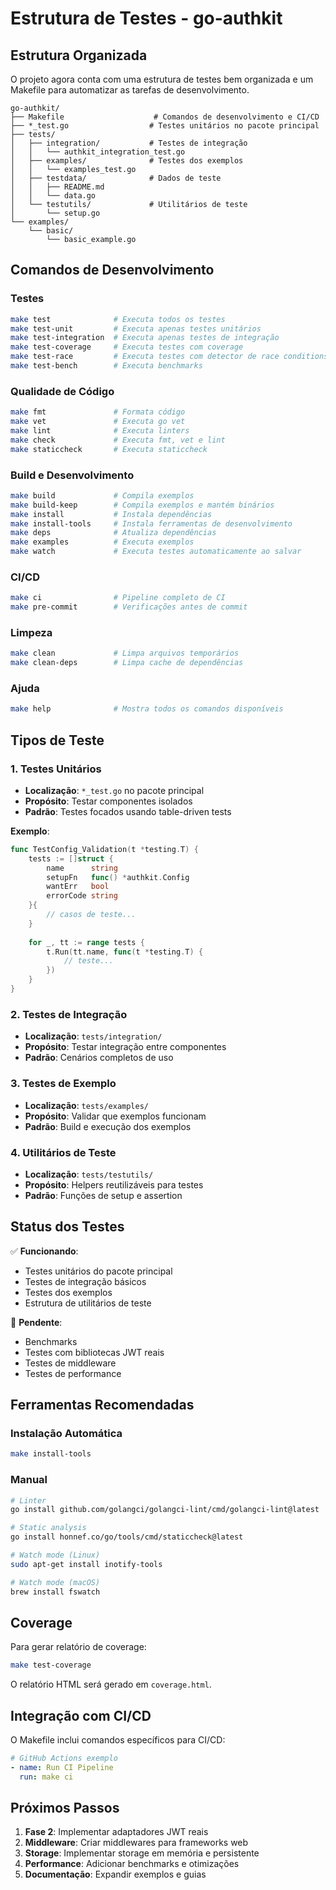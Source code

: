 # Estrutura de Testes - go-authkit

## Estrutura Organizada

O projeto agora conta com uma estrutura de testes bem organizada e um Makefile para automatizar as tarefas de desenvolvimento.

```
go-authkit/
├── Makefile                    # Comandos de desenvolvimento e CI/CD
├── *_test.go                  # Testes unitários no pacote principal
├── tests/
│   ├── integration/           # Testes de integração
│   │   └── authkit_integration_test.go
│   ├── examples/              # Testes dos exemplos
│   │   └── examples_test.go
│   ├── testdata/              # Dados de teste
│   │   ├── README.md
│   │   └── data.go
│   └── testutils/             # Utilitários de teste
│       └── setup.go
└── examples/
    └── basic/
        └── basic_example.go
```

## Comandos de Desenvolvimento

### Testes
```bash
make test              # Executa todos os testes
make test-unit         # Executa apenas testes unitários
make test-integration  # Executa apenas testes de integração
make test-coverage     # Executa testes com coverage
make test-race         # Executa testes com detector de race conditions
make test-bench        # Executa benchmarks
```

### Qualidade de Código
```bash
make fmt               # Formata código
make vet               # Executa go vet
make lint              # Executa linters
make check             # Executa fmt, vet e lint
make staticcheck       # Executa staticcheck
```

### Build e Desenvolvimento
```bash
make build             # Compila exemplos
make build-keep        # Compila exemplos e mantém binários
make install           # Instala dependências
make install-tools     # Instala ferramentas de desenvolvimento
make deps              # Atualiza dependências
make examples          # Executa exemplos
make watch             # Executa testes automaticamente ao salvar
```

### CI/CD
```bash
make ci                # Pipeline completo de CI
make pre-commit        # Verificações antes de commit
```

### Limpeza
```bash
make clean             # Limpa arquivos temporários
make clean-deps        # Limpa cache de dependências
```

### Ajuda
```bash
make help              # Mostra todos os comandos disponíveis
```

## Tipos de Teste

### 1. Testes Unitários
- **Localização**: `*_test.go` no pacote principal
- **Propósito**: Testar componentes isolados
- **Padrão**: Testes focados usando table-driven tests

**Exemplo**:
```go
func TestConfig_Validation(t *testing.T) {
    tests := []struct {
        name      string
        setupFn   func() *authkit.Config
        wantErr   bool
        errorCode string
    }{
        // casos de teste...
    }
    
    for _, tt := range tests {
        t.Run(tt.name, func(t *testing.T) {
            // teste...
        })
    }
}
```

### 2. Testes de Integração
- **Localização**: `tests/integration/`
- **Propósito**: Testar integração entre componentes
- **Padrão**: Cenários completos de uso

### 3. Testes de Exemplo
- **Localização**: `tests/examples/`
- **Propósito**: Validar que exemplos funcionam
- **Padrão**: Build e execução dos exemplos

### 4. Utilitários de Teste
- **Localização**: `tests/testutils/`
- **Propósito**: Helpers reutilizáveis para testes
- **Padrão**: Funções de setup e assertion

## Status dos Testes

✅ **Funcionando**:
- Testes unitários do pacote principal
- Testes de integração básicos  
- Testes dos exemplos
- Estrutura de utilitários de teste

🚧 **Pendente**:
- Benchmarks
- Testes com bibliotecas JWT reais
- Testes de middleware
- Testes de performance

## Ferramentas Recomendadas

### Instalação Automática
```bash
make install-tools
```

### Manual
```bash
# Linter
go install github.com/golangci/golangci-lint/cmd/golangci-lint@latest

# Static analysis
go install honnef.co/go/tools/cmd/staticcheck@latest

# Watch mode (Linux)
sudo apt-get install inotify-tools

# Watch mode (macOS)
brew install fswatch
```

## Coverage

Para gerar relatório de coverage:
```bash
make test-coverage
```

O relatório HTML será gerado em `coverage.html`.

## Integração com CI/CD

O Makefile inclui comandos específicos para CI/CD:

```yaml
# GitHub Actions exemplo
- name: Run CI Pipeline
  run: make ci
```

## Próximos Passos

1. **Fase 2**: Implementar adaptadores JWT reais
2. **Middleware**: Criar middlewares para frameworks web
3. **Storage**: Implementar storage em memória e persistente
4. **Performance**: Adicionar benchmarks e otimizações
5. **Documentação**: Expandir exemplos e guias
